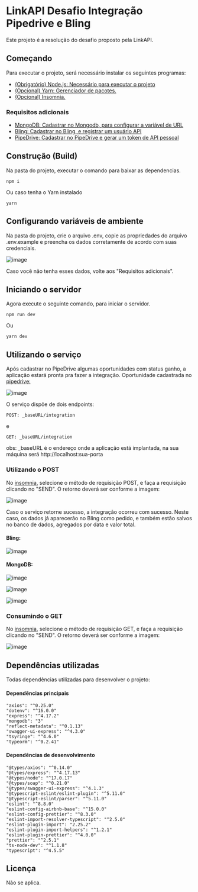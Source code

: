# LinkAPI Desafio Integração Pipedrive e Bling
Este projeto é a resolução do desafio proposto pela LinkAPI.

## Começando
Para executar o projeto, será necessário instalar os seguintes programas:

- [(Obrigatório) Node.js: Necessário para executar o projeto](https://nodejs.org/)
- [(Opcional) Yarn: Gerenciador de pacotes.](https://classic.yarnpkg.com/en/docs/install#windows-stable)
- [(Opcional) Insomnia.](https://insomnia.rest/)

### Requisitos adicionais
- [MongoDB: Cadastrar no Mongodb, para configurar a variável de URL](https://www.mongodb.com/cloud/atlas)
- [Bling: Cadastrar no Bling, e registrar um usuário API](https://www.bling.com.br/)
- [PipeDrive: Cadastrar no PipeDrive e gerar um token de API pessoal](https://www.pipedrive.com/pt)

## Construção (Build)
Na pasta do projeto, executar o comando para baixar as dependencias.
```
npm i
```
Ou caso tenha o Yarn instalado
```
yarn
```

## Configurando variáveis de ambiente
Na pasta do projeto, crie o arquivo .env, copie as propriedades do arquivo .env.example e preencha os dados corretamente de acordo com suas credenciais.

![image](https://user-images.githubusercontent.com/33288190/153795588-97dd1245-4855-49c6-8f09-269734ec1b15.png)

Caso você não tenha esses dados, volte aos "Requisitos adicionais".

## Iniciando o servidor

Agora execute o seguinte comando, para iniciar o servidor.
```
npm run dev
```
Ou
```
yarn dev
```

## Utilizando o serviço
Após cadastrar no PipeDrive algumas oportunidades com status ganho, a aplicação estará pronta pra fazer a integração.
Oportunidade cadastrada no [pipedrive:](https://www.pipedrive.com/pt) 

![image](https://user-images.githubusercontent.com/33288190/153803687-79339a25-abf7-479a-8bfa-752e6d44e607.png)

O serviço dispõe de dois endpoints:

```
POST: _baseURL/integration
```
e
```
GET: _baseURL/integration
```
obs: _baseURL é o endereço onde a aplicação está implantada, na sua máquina será http://localhost:sua-porta

### Utilizando o POST
No [insomnia](https://insomnia.rest/), selecione o método de requisição POST, e faça a requisição clicando no "SEND".
O retorno deverá ser conforme a imagem: 

![image](https://user-images.githubusercontent.com/33288190/153802797-4ff6dd03-bf46-42c9-b6e1-3f887fb65e17.png)

Caso o serviço retorne sucesso, a integração ocorreu com sucesso. Neste caso, os dados já aparecerão no Bling como pedido, e também 
estão salvos no banco de dados, agregados por data e valor total.

#### Bling:
![image](https://user-images.githubusercontent.com/33288190/153803778-6b2db1f7-bb2e-42f6-bd91-caceb3bff1c6.png)

#### MongoDB: 
![image](https://user-images.githubusercontent.com/33288190/153803826-5aeffd2c-5331-42d8-b210-a95af5e4bdc9.png)

![image](https://user-images.githubusercontent.com/33288190/153803853-b986270d-883a-4751-aedc-80bce4fba39c.png) 

![image](https://user-images.githubusercontent.com/33288190/153803950-62151127-b1e7-4281-967c-f44a60ef4ee4.png)


### Consumindo o GET
No [insomnia](https://insomnia.rest/), selecione o método de requisição GET, e faça a requisição clicando no "SEND".
O retorno deverá ser conforme a imagem: 

![image](https://user-images.githubusercontent.com/33288190/153804308-853b3f6b-17c0-4239-8ef5-344314e98c60.png)

## Dependências utilizadas
Todas dependências utilizadas para desenvolver o projeto:

#### Dependências principais
```
"axios": "^0.25.0"
"dotenv": "^16.0.0"
"express": "^4.17.2"
"mongodb": "3"
"reflect-metadata": "^0.1.13"
"swagger-ui-express": "^4.3.0"
"tsyringe": "^4.6.0"
"typeorm": "^0.2.41"
```

#### Dependências de desenvolvimento
```
"@types/axios": "^0.14.0"
"@types/express": "^4.17.13"
"@types/node": "^17.0.17"
"@types/soap": "^0.21.0"
"@types/swagger-ui-express": "^4.1.3"
"@typescript-eslint/eslint-plugin": "^5.11.0"
"@typescript-eslint/parser": "^5.11.0"
"eslint": "^8.8.0"
"eslint-config-airbnb-base": "^15.0.0"
"eslint-config-prettier": "^8.3.0"
"eslint-import-resolver-typescript": "^2.5.0"
"eslint-plugin-import": "2.25.2"
"eslint-plugin-import-helpers": "^1.2.1"
"eslint-plugin-prettier": "^4.0.0"
"prettier": "^2.5.1"
"ts-node-dev": "^1.1.8"
"typescript": "^4.5.5"
```

## Licença
Não se aplica.
